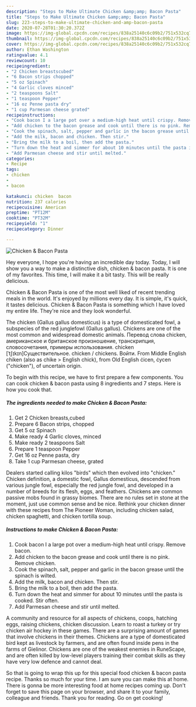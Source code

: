 ```yaml
---
description: "Steps to Make Ultimate Chicken &amp;amp; Bacon Pasta"
title: "Steps to Make Ultimate Chicken &amp;amp; Bacon Pasta"
slug: 223-steps-to-make-ultimate-chicken-and-amp-bacon-pasta
date: 2020-07-28T01:30:20.372Z
image: https://img-global.cpcdn.com/recipes/838a25140c6c09b2/751x532cq70/chicken-bacon-pasta-recipe-main-photo.jpg
thumbnail: https://img-global.cpcdn.com/recipes/838a25140c6c09b2/751x532cq70/chicken-bacon-pasta-recipe-main-photo.jpg
cover: https://img-global.cpcdn.com/recipes/838a25140c6c09b2/751x532cq70/chicken-bacon-pasta-recipe-main-photo.jpg
author: Ethan Washington
ratingvalue: 4.1
reviewcount: 10
recipeingredient:
- "2 Chicken breastscubed"
- "6 Bacon strips chopped"
- "5 oz Spinach"
- "4 Garlic cloves minced"
- "2 teaspoons Salt"
- "1 teaspoon Pepper"
- "16 oz Penne pasta dry"
- "1 cup Parmesan cheese grated"
recipeinstructions:
- "Cook bacon I a large pot over a medium-high heat until crispy. Remove bacon."
- "Add chicken to the bacon grease and cook until there is no pink. Remove chicken."
- "Cook the spinach, salt, pepper and garlic in the bacon grease until the spinach is wilted."
- "Add the milk, bacon and chicken. Then stir."
- "Bring the milk to a boil, then add the pasta."
- "Turn down the heat and simmer for about 10 minutes until the pasta is cooked. Stir often."
- "Add Parmesan cheese and stir until melted."
categories:
- Recipe
tags:
- chicken
- 
- bacon

katakunci: chicken  bacon 
nutrition: 237 calories
recipecuisine: American
preptime: "PT12M"
cooktime: "PT32M"
recipeyield: "1"
recipecategory: Dinner

---
```



![Chicken &amp; Bacon Pasta](https://img-global.cpcdn.com/recipes/838a25140c6c09b2/751x532cq70/chicken-bacon-pasta-recipe-main-photo.jpg)

Hey everyone, I hope you're having an incredible day today. Today, I will show you a way to make a distinctive dish, chicken &amp; bacon pasta. It is one of my favorites. This time, I will make it a bit tasty. This will be really delicious.

Chicken &amp; Bacon Pasta is one of the most well liked of recent trending meals in the world. It's enjoyed by millions every day. It is simple, it's quick, it tastes delicious. Chicken &amp; Bacon Pasta is something which I have loved my entire life. They're nice and they look wonderful.

The chicken (Gallus gallus domesticus) is a type of domesticated fowl, a subspecies of the red junglefowl (Gallus gallus). Chickens are one of the most common and widespread domestic animals. Перевод слова chicken, американское и британское произношение, транскрипция, словосочетания, примеры использования. chicken [ˈtʃɪkɪn]Существительное. chicken / chickens. Войти. From Middle English chiken (also as chike &gt; English chick), from Old English ċicen, ċycen (&#34;chicken&#34;), of uncertain origin.


To begin with this recipe, we have to first prepare a few components. You can cook chicken &amp; bacon pasta using 8 ingredients and 7 steps. Here is how you cook that.

<!--inarticleads1-->

##### The ingredients needed to make Chicken &amp; Bacon Pasta:

1. Get 2 Chicken breasts,cubed
1. Prepare 6 Bacon strips, chopped
1. Get 5 oz Spinach
1. Make ready 4 Garlic cloves, minced
1. Make ready 2 teaspoons Salt
1. Prepare 1 teaspoon Pepper
1. Get 16 oz Penne pasta, dry
1. Take 1 cup Parmesan cheese, grated


Dealers started calling kilos &#34;birds&#34; which then evolved into &#34;chicken.&#34; Chicken definition, a domestic fowl, Gallus domesticus, descended from various jungle fowl, especially the red jungle fowl, and developed in a number of breeds for its flesh, eggs, and feathers. Chickens are common passive mobs found in grassy biomes. There are no rules set in stone at the moment, just use common sense and be nice. Rethink your chicken dinner with these recipes from The Pioneer Woman, including chicken salad, chicken spaghetti, and chicken tortilla soup. 

<!--inarticleads2-->

##### Instructions to make Chicken &amp; Bacon Pasta:

1. Cook bacon I a large pot over a medium-high heat until crispy. Remove bacon.
1. Add chicken to the bacon grease and cook until there is no pink. Remove chicken.
1. Cook the spinach, salt, pepper and garlic in the bacon grease until the spinach is wilted.
1. Add the milk, bacon and chicken. Then stir.
1. Bring the milk to a boil, then add the pasta.
1. Turn down the heat and simmer for about 10 minutes until the pasta is cooked. Stir often.
1. Add Parmesan cheese and stir until melted.


A community and resource for all aspects of chickens, coops, hatching eggs, raising chickens, chicken discussion. Learn to roast a turkey or try chicken air hockey in these games. There are a surprising amount of games that involve chickens in their themes. Chickens are a type of domesticated bird kept as livestock by farmers, and are often found inside pens in the farms of Gielinor. Chickens are one of the weakest enemies in RuneScape, and are often killed by low-level players training their combat skills as they have very low defence and cannot deal. 

So that is going to wrap this up for this special food chicken &amp; bacon pasta recipe. Thanks so much for your time. I am sure you can make this at home. There is gonna be more interesting food at home recipes coming up. Don't forget to save this page on your browser, and share it to your family, colleague and friends. Thank you for reading. Go on get cooking!
